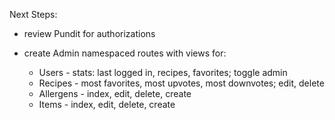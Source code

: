 Next Steps:
- review Pundit for authorizations

- create Admin namespaced routes with views for:
  - Users - stats: last logged in, recipes, favorites; toggle admin
  - Recipes - most favorites, most upvotes, most downvotes; edit, delete
  - Allergens - index, edit, delete, create
  - Items - index, edit, delete, create